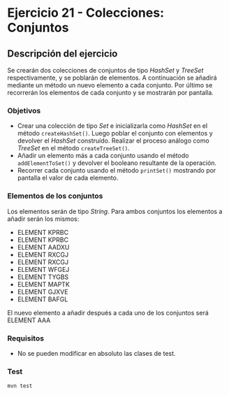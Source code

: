 # Ejercicio 21 - Colecciones: Conjuntos
## Descripción del ejercicio
Se crearán dos colecciones de conjuntos de tipo *HashSet* y *TreeSet* respectivamente, y se poblarán de elementos.
A continuación se añadirá mediante un método un nuevo elemento a cada conjunto.
Por último se recorrerán los elementos de cada conjunto y se mostrarán por pantalla.

### Objetivos
* Crear una colección de tipo *Set* e inicializarla como *HashSet* en el método ``createHashSet()``. Luego poblar el conjunto con 
  elementos y devolver el *HashSet* construído. Realizar el proceso análogo como *TreeSet* en el método ``createTreeSet()``.
* Añadir un elemento más a cada conjunto usando el método ``addElementToSet()`` y devolver el booleano resultante de la operación.
* Recorrer cada conjunto usando el método ``printSet()`` mostrando por pantalla el valor de cada elemento.

### Elementos de los conjuntos
Los elementos serán de tipo *String*. Para ambos conjuntos los elementos a añadir serán los mismos:
* ELEMENT KPRBC
* ELEMENT KPRBC
* ELEMENT AADXU
* ELEMENT RXCGJ
* ELEMENT RXCGJ
* ELEMENT WFGEJ
* ELEMENT TYGBS
* ELEMENT MAPTK
* ELEMENT GJXVE
* ELEMENT BAFGL

El nuevo elemento a añadir después a cada uno de los conjuntos será ELEMENT AAA

### Requisitos
* No se pueden modificar en absoluto las clases de test.

### Test

```
mvn test
```